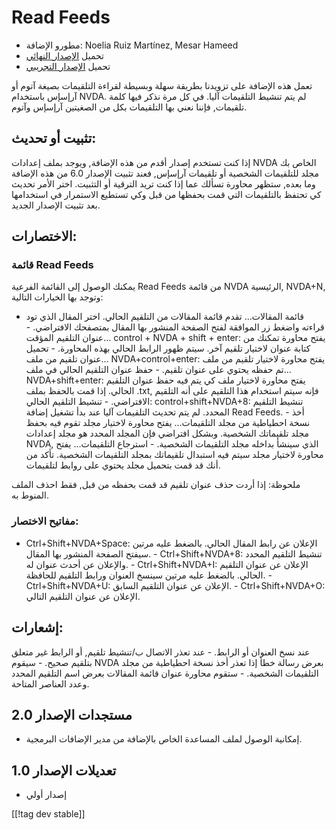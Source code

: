 # Read Feeds #

* مطورو الإضافة: Noelia Ruiz Martínez, Mesar Hameed
* تحميل [الإصدار النهائي][2]
* تحميل [الإصدار التجريبي][1]

تعمل هذه الإضافة على تزويدنا بطريقة سهلة وبسيطة لقراءة التلقيمات بصيغة آتوم
أو آرإسإس باستخدام NVDA. لم يتم تنشيط التلقيمات آليا. في كل مرة نذكر فيها
كلمة تلقيمات, فإننا نعني بها التلقيمات بكل من الصغيتين آرإسإس وآتوم.

## تثبيت أو تحديث: ##

إذا كنت تستخدم إصدار أقدم من هذه الإضافة, ويوجد بملف إعدادات NVDA الخاص بك
مجلد للتلقيمات الشخصية أو تلقيمات آرإسإس, فعند تثبيت الإصدار 6.0 من هذه
الإضافة وما بعده, ستظهر محاورة تسألك عما إذا كنت تريد الترقية أو
التثبيت. اختر الأمر تحديث كي تحتفظ بالتلقيمات التي قمت بحفظها من قبل وكي
تستطيع الاستمرار في استخدامها بعد تثبيت الإصدار الجديد.

## الاختصارات: ##

### قائمة Read Feeds ###

يمكنك الوصول إلى القائمة الفرعية Read Feeds من قائمة NVDA الرئيسية, NVDA+N,
وتوجد بها الخيارات التالية:

- قائمة المقالات... تقدم قائمة المقالات من التلقيم الحالي. اختر المقال الذي
تود قراءته واضغط زر الموافقة لفتح الصفحة المنشور بها المقال بمتصفحك
الافتراضي.  - عنوان التلقيم المؤقت... control + NVDA + shift + enter: يفتح
محاورة تمكنك من كتابة عنوان لاختيار تلقيم آخر. سيتم ظهور الرابط الحالي بهذه
المحاورة.  - تحميل عنوان تلقيم من ملف... NVDA+control+enter: يفتح محاورة
لاختيار تلقيم من ملف تم حفظه يحتوي على عنوان تلقيم.  - حفظ عنوان التلقيم
الحالي في ملف... NVDA+shift+enter: يفتح محاورة لاختيار ملف كي يتم فيه حفظ
عنوان التلقيم الحالي. إذا قمت بالحفظ بملف .txt, فإنه سيتم استخدام هذا
التلقيم على أنه التلقيم الافتراضي.  - تنشيط التلقيم الحالي:
control+shift+NVDA+8: تنشيط التلقيم المحدد. لم يتم تحديث التلقيمات آليا عند
بدأ تشغيل إضافة Read Feeds.  - أخذ نسخة احطياطية من مجلد التلقيمات... يفتح
محاورة لاختيار مجلد تقوم فيه بحفظ مجلد تلقيماتك الشخصية. وبشكل افتراضي فإن
المجلد المحدد هو مجلد إعدادات NVDA, الذي سينشأ بداخله مجلد التلقيمات
الشخصية.  - استرجاع التلقيمات... يفتح محاورة لاختيار مجلد سيتم فيه استبدال
تلقيماتك بمجلد التلقيمات الشخصية. تأكد من أنك قد قمت بتحميل مجلد يحتوي على
روابط لتلقيمات. 

ملحوظة: إذا أردت حذف عنوان تلقيم قد قمت بحفظه من قبل, فقط احذف الملف المنوط
به.

### مفاتيح الاختصار: ###

- Ctrl+Shift+NVDA+Space: الإعلان عن رابط المقال الحالي. بالضغط عليه مرتين
سيفتح الصفحة المنشور بها المقال.  - Ctrl+Shift+NVDA+8: تنشيط التلقيم المحدد
والإعلان عن أحدث عنوان له.  - Ctrl+Shift+NVDA+I: الإعلان عن عنوان التلقيم
الحالي. بالضغط عليه مرتين سينسخ العنوان ورابط التلقيم للحافظة.  -
Ctrl+Shift+NVDA+U: الإعلان عن عنوان التلقيم السابق.  - Ctrl+Shift+NVDA+O:
الإعلان عن عنوان التلقيم التالي. 

## إشعارات: ##

عند نسخ العنوان أو الرابط.  - عند تعذر الاتصال ب/تنشيط تلقيم, أو الرابط غير
متعلق بتلقيم صحيح.  - سيقوم NVDA بعرض رسالة خطأ إذا تعذر أخذ نسخة احطياطية
من مجلد التلقيمات الشخصية.  - ستقوم محاورة عنوان قائمة المقالات بعرض اسم
التلقيم المحدد وعدد العناصر المتاحة.

## مستجدات الإصدار 2.0 ##
*	 إمكانية الوصول لملف المساعدة الخاص بالإضافة من مدير الإضافات البرمجية.

## تعديلات الإصدار 1.0 ##
*	 إصدار أولي

[[!tag dev stable]]

[1]: http://addons.nvda-project.org/files/get.php?file=rf-dev

[2]: http://addons.nvda-project.org/files/get.php?file=rf

